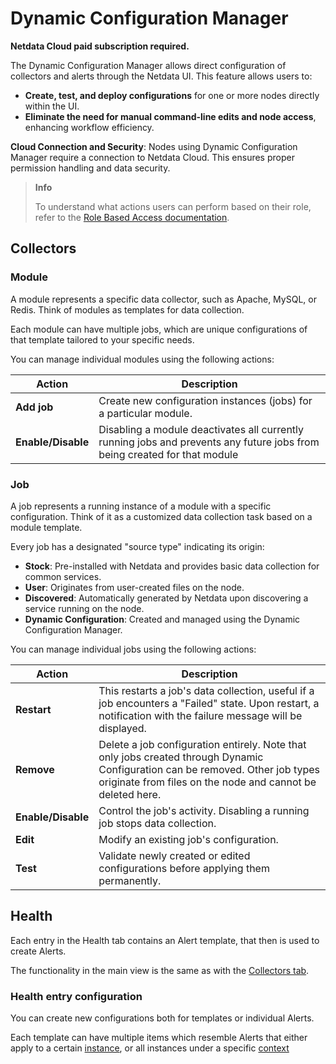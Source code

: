 # Dynamic Configuration Manager

**Netdata Cloud paid subscription required.**

The Dynamic Configuration Manager allows direct configuration of collectors and alerts through the Netdata UI. This feature allows users to:

- **Create, test, and deploy configurations** for one or more nodes directly within the UI.
- **Eliminate the need for manual command-line edits and node access**, enhancing workflow efficiency.

**Cloud Connection and Security**: Nodes using Dynamic Configuration Manager require a connection to Netdata Cloud. This ensures proper permission handling and data security.

> **Info**
>
> To understand what actions users can perform based on their role, refer to the [Role Based Access documentation](/docs/netdata-cloud/authentication-and-authorization/role-based-access-model.md#dynamic-configuration-manager).

## Collectors

### Module

A module represents a specific data collector, such as Apache, MySQL, or Redis. Think of modules as templates for data collection.

Each module can have multiple jobs, which are unique configurations of that template tailored to your specific needs.

You can manage individual modules using the following actions:

| Action             | Description                                                                                                               |
|--------------------|---------------------------------------------------------------------------------------------------------------------------|
| **Add job**        | Create new configuration instances (jobs) for a particular module.                                                        |
| **Enable/Disable** | Disabling a module deactivates all currently running jobs and prevents any future jobs from being created for that module |

### Job

A job represents a running instance of a module with a specific configuration. Think of it as a customized data collection task based on a module template.

Every job has a designated "source type" indicating its origin:

- **Stock**: Pre-installed with Netdata and provides basic data collection for common services.
- **User**: Originates from user-created files on the node.
- **Discovered**: Automatically generated by Netdata upon discovering a service running on the node.
- **Dynamic Configuration**: Created and managed using the Dynamic Configuration Manager.

You can manage individual jobs using the following actions:

| Action             | Description                                                                                                                                                                                 |
|--------------------|---------------------------------------------------------------------------------------------------------------------------------------------------------------------------------------------|
| **Restart**        | This restarts a job's data collection, useful if a job encounters a "Failed" state. Upon restart, a notification with the failure message will be displayed.                                |
| **Remove**         | Delete a job configuration entirely. Note that only jobs created through Dynamic Configuration can be removed. Other job types originate from files on the node and cannot be deleted here. |
| **Enable/Disable** | Control the job's activity. Disabling a running job stops data collection.                                                                                                                  |
| **Edit**           | Modify an existing job's configuration.                                                                                                                                                     |
| **Test**           | Validate newly created or edited configurations before applying them permanently.                                                                                                           |

## Health

Each entry in the Health tab contains an Alert template, that then is used to create Alerts.

The functionality in the main view is the same as with the [Collectors tab](#collectors).

### Health entry configuration

You can create new configurations both for templates or individual Alerts.

Each template can have multiple items which resemble Alerts that either apply to a certain [instance](/docs/dashboards-and-charts/netdata-charts.md#instances-dropdown), or all instances under a specific [context](/docs/dashboards-and-charts/netdata-charts.md#contexts)
